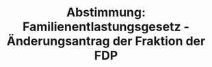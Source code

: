 ---
abstimmung:
  abstimmung: 6
  bundestagssitzung: 89
  legislaturperiode: 19
categories:
- Todo
data:
- title: Abstimmungsergebnis 20190321_3-data.pdf
  url: /res/2021-btw/abstimmungsergebnisse/20190321_3-data.pdf
- title: Abstimmungsergebnis 20190321_3_xls-data.xls
  url: /res/2021-btw/abstimmungsergebnisse/20190321_3_xls-data.xls
- title: Abstimmungsergebnis 20190321_3_xls-datacsv
  url: /res/2021-btw/abstimmungsergebnisse/csv/20190321_3_xls-datacsv
ergebnis:
  afd:
    enthaltung: 0
    gesamt: 91
    ja: 0
    nein: 86
    nichtabgegeben: 5
    ungueltig: 0
  bü90/gr:
    enthaltung: 0
    gesamt: 67
    ja: 0
    nein: 62
    nichtabgegeben: 5
    ungueltig: 0
  cdu/csu:
    enthaltung: 0
    gesamt: 246
    ja: 230
    nein: 0
    nichtabgegeben: 16
    ungueltig: 0
  die linke.:
    enthaltung: 0
    gesamt: 69
    ja: 0
    nein: 66
    nichtabgegeben: 3
    ungueltig: 0
  fdp:
    enthaltung: 0
    gesamt: 80
    ja: 73
    nein: 0
    nichtabgegeben: 7
    ungueltig: 0
  file: 20190321_3_xls-data.xls
  fraktionslos:
    enthaltung: 0
    gesamt: 4
    ja: 1
    nein: 1
    nichtabgegeben: 2
    ungueltig: 0
  spd:
    enthaltung: 1
    gesamt: 152
    ja: 142
    nein: 3
    nichtabgegeben: 6
    ungueltig: 0
layout: abstimmung
links:
- title: Link zu bundestag.de
  url: https://www.bundestag.de/parlament/plenum/abstimmung/abstimmung?id=552
preview: 'Deutscher Bundestag


  89. Sitzung des Deutschen Bundestages

  am Donnerstag, 21. März 2019


  Endgültiges Ergebnis der Namentlichen Abstimmung Nr. 6


  Beschlussempfehlung des Auswärtigen Ausschusses (3. Ausschuss) zu dem Antrag der

  Bundesregierung

  Fortsetzung der Beteiligung bewaffneter deutscher Streitkräfte an der NATO-geführten

  Maritimen Sicherheitsoperation SEA GUARDIAN im Mittelmeer

  - Drucksachen 19/7727 und 19/8426 -'
tags:
- Todo
title: 'Abstimmung: Familienentlastungsgesetz - Änderungsantrag der Fraktion der FDP'
---
